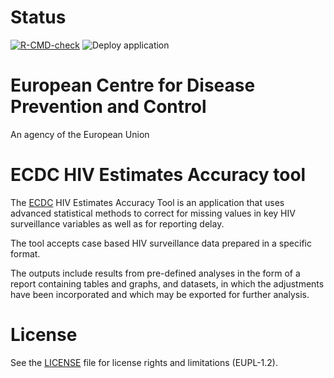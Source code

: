 # Status

[![R-CMD-check](https://github.com/nextpagesoft/hivEstimatesAccuracy2/actions/workflows/R-CMD-check.yaml/badge.svg)](https://github.com/nextpagesoft/hivEstimatesAccuracy2/actions/workflows/R-CMD-check.yaml)
![Deploy application](https://github.com/nextpagesoft/hivEstimatesAccuracy2/workflows/Deploy%20application/badge.svg)

# European Centre for Disease Prevention and Control

An agency of the European Union

# ECDC HIV Estimates Accuracy tool

The [ECDC](https://ecdc.europa.eu/en/home) HIV Estimates Accuracy Tool is an application that uses
advanced statistical methods to correct for missing values in key HIV surveillance variables as well
as for reporting delay.

The tool accepts case based HIV surveillance data prepared in a specific format.

The outputs include results from pre-defined analyses in the form of a report containing tables and
graphs, and datasets, in which the adjustments have been incorporated and which may be exported for
further analysis.

# License

See the [LICENSE](https://github.com/nextpagesoft/hivEstimatesAccuracy2/blob/master/LICENSE) file
for license rights and limitations (EUPL-1.2).
